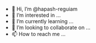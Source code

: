 - 👋 Hi, I’m @hapash-reguiam
- 👀 I’m interested in ...
- 🌱 I’m currently learning ...
- 💞️ I’m looking to collaborate on ...
- 📫 How to reach me ...

<!---
hapash-reguiam/hapash-reguiam is a ✨ special ✨ repository because its `README.md` (this file) appears on your GitHub profile.
You can click the Preview link to take a look at your changes.
--->
